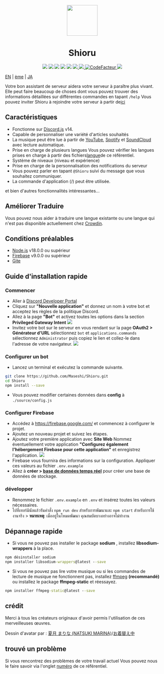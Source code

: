 <div align="center">
  <img src="https://raw.githubusercontent.com/Maseshi/Shioru/main/assets/icons/favicon-circle.png" width="100" />
  <h1>
    <strong>Shioru</strong>
  </h1>
  <img src="https://img.shields.io/badge/discord.js-v14-7354F6?logo=discord&logoColor=white" />
  <img src="https://img.shields.io/github/stars/Maseshi/Shioru.svg?logo=github" />
  <img src="https://img.shields.io/github/v/release/Maseshi/Shioru">
  <img src="https://img.shields.io/github/license/Maseshi/Shioru.svg?logo=github" />
  <img src="https://img.shields.io/github/last-commit/Maseshi/Shioru">
  <a title="Statut" target="_blank" href="https://shioru.statuspage.io/">
    <img src="https://img.shields.io/badge/dynamic/json?logo=google-cloud&logoColor=white&label=status&query=status.indicator&url=https%3A%2F%2Fq60yrzp0cbgg.statuspage.io%2Fapi%2Fv2%2Fstatus.json" />
  </a>
  <a title="Crowdin" target="_blank" href="https://crowdin.com/project/shioru-bot">
    <img src="https://badges.crowdin.net/shioru-bot/localized.svg">
  </a>
  <a title="CodeFacteur" target="_blank" href="https://www.codefactor.io/repository/github/maseshi/shioru">
    <img src="https://www.codefactor.io/repository/github/maseshi/shioru/badge" alt="CodeFacteur" />
  </a>
  <a title="Top.gg" target="_blank" href="https://top.gg/bot/704706906505347183">
    <img src="https://top.gg/api/widget/upvotes/704706906505347183.svg">
  </a>
</div>

[EN](https://github.com/Maseshi/Shioru/blob/main/documents/README.en.md) | [ème](https://github.com/Maseshi/Shioru/blob/main/documents/README.th.md) | [JA](https://github.com/Maseshi/Shioru/blob/main/documents/README.ja.md)

Votre bon assistant de serveur aidera votre serveur à paraître plus vivant. Elle peut faire beaucoup de choses dont vous pouvez trouver des informations détaillées sur différentes commandes en tapant `/help` Vous pouvez inviter Shioru à rejoindre votre serveur à partir de[ici](https://discord.com/api/oauth2/authorize?client_id=704706906505347183&permissions=8&scope=applications.commands%20bot&redirect_uri=https%3A%2F%2Fshiorus.web.app%2Fthanks-you)

## Caractéristiques

- Fonctionne sur [Discord.js](https://discord.js.org/) v14.
- Capable de personnaliser une variété d'articles souhaités
- La musique peut être lue à partir de [YouTube](https://www.youtube.com/), [Spotify](https://www.spotify.com/) et [SoundCloud](https://soundcloud.com/) avec lecture automatique.
- Prise en charge de plusieurs langues Vous pouvez vérifier les langues prises en charge à partir des fichiers[langue](https://github.com/Maseshi/shioru/blob/main/source/languages)de ce référentiel.
- Système de niveaux (niveau et expérience)
- Prise en charge de la personnalisation des notifications du serveur
- Vous pouvez parler en tapant `@Shioru` suivi du message que vous souhaitez communiquer.
- La commande d'application (/) peut être utilisée.

et bien d'autres fonctionnalités intéressantes...

## Améliorer Traduire

Vous pouvez nous aider à traduire une langue existante ou une langue qui n'est pas disponible actuellement chez [Crowdin](https://crowdin.com/project/shioru-bot).

## Conditions préalables

- [Node.js](https://nodejs.org/) v18.0.0 ou supérieur
- [Firebase](https://firebase.google.com/) v9.0.0 ou supérieur
- [Gite](https://git-scm.com/downloads)

## Guide d'installation rapide

### Commencer

- Aller à [Discord Developer Portal](https://discord.com/developers/applications)
- Cliquez sur **"Nouvelle application"** et donnez un nom à votre bot et acceptez les règles de la politique Discord.
- Allez à la page **"Bot"** et activez toutes les options dans la section **Privileged Gateway Intent** ![](https://raw.githubusercontent.com/Maseshi/Shioru/main/assets/images/discord-developer-portal-privileged-gateway-intents.png)
- Invitez votre bot sur le serveur en vous rendant sur la page **OAuth2 > Générateur d'URL** sélectionnez `bot` et `applications.commands` sélectionnez `Administrator` puis copiez le lien et collez-le dans l'adresse de votre navigateur. ![](https://raw.githubusercontent.com/Maseshi/Shioru/main/assets/images/discord-developer-portal-scopes.png)

### Configurer un bot

- Lancez un terminal et exécutez la commande suivante.

```bash
git clone https://github.com/Maseshi/Shioru.git
cd Shioru
npm install --save
```

- Vous pouvez modifier certaines données dans **config** à `./source/config.js`

### Configurer Firebase

- Accédez à https://firebase.google.com/ et commencez à configurer le projet.
- Ajoutez un nouveau projet et suivez les étapes.
- Ajoutez votre première application avec **Site Web** Nommez éventuellement votre application **"Configurez également l'hébergement Firebase pour cette application"** et enregistrez l'application. ![](https://raw.githubusercontent.com/Maseshi/Shioru/main/assets/images/firebase-setup-web-application.png)
- Firebase vous fournira des informations sur la configuration. Appliquer ces valeurs au fichier `.env.example`
- Allez à **créer > [base de données temps réel](https://console.firebase.google.com/u/0/project/_/database/data)** pour créer une base de données de stockage.

### développer

- Renommez le fichier `.env.example` en `.env` et insérez toutes les valeurs nécessaires.
- ไปที่เทอร์มินัลแล้วรันคำสั่ง `npm run dev` สำหรับการพัฒนาและ `npm start` สำหรับการใช้งานจริง > **หมายเหตุ**: เมื่ออยู่ในโหมดพัฒนา คุณสมบัตบางอย่างอาจไม่ทำงาน

## Dépannage rapide

- Si vous ne pouvez pas installer le package **sodium** , installez **libsodium-wrappers** à la place.
```bat
npm désinstaller sodium
npm installer libsodium-wrappers@latest --save
```
- Si vous ne pouvez pas lire votre musique ou si les commandes de lecture de musique ne fonctionnent pas, installez [ffmpeg](https://ffmpeg.org/download.html) **(recommandé)** ou installez le package **ffmpeg-static** et réessayez.
```bat
npm installer ffmpeg-static@latest --save
```

## crédit

Merci à tous les créateurs originaux d'avoir permis l'utilisation de ces merveilleuses œuvres.

Dessin d'avatar par : [夏月 まりな (NATSUKI MARINA)](https://www.pixiv.net/en/users/482462)/[お着替え中](https://www.pixiv.net/en/artworks/76075098)

## trouvé un problème

Si vous rencontrez des problèmes de votre travail actuel Vous pouvez nous le faire savoir via l'onglet [numéro](https://github.com/Maseshi/Shioru/issues) de ce référentiel.
